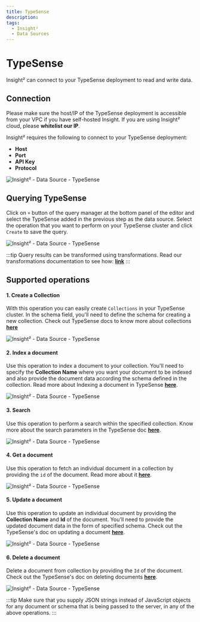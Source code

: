 ```yaml
---
title: TypeSense
description: 
tags:
  - Insight²
  - Data Sources
---
```


# TypeSense
Insight² can connect to your TypeSense deployment to read and write data.

## Connection
Please make sure the host/IP of the TypeSense deployment is accessible from your VPC if you have self-hosted Insight. If you are using Insight² cloud, please **whitelist our IP**.

Insight² requires the following to connect to your TypeSense deployment:
- **Host**
- **Port**
- **API Key**
- **Protocol**



![Insight² - Data Source - TypeSense](/_images/insight2/datasource-reference/typesense/connect.png)


## Querying TypeSense

Click on `+` button of the query manager at the bottom panel of the editor and select the TypeSense added in the previous step as the data source.
Select the operation that you want to perform on your TypeSense cluster and click `Create` to save the query.



![Insight² - Data Source - TypeSense](/_images/insight2/datasource-reference/typesense/query.png)



:::tip
Query results can be transformed using transformations. Read our transformations documentation to see how: **[link](/docs/tutorial/transformations)**
:::

## Supported operations

#### 1. Create a Collection

With this operation you can easily create `Collections` in your TypeSense cluster. In the schema field, you'll need to define the schema for creating a new collection. Check out TypeSense docs to know more about collections **[here](https://typesense.org/docs/0.22.2/api/collections.html#create-a-collection)**



![Insight² - Data Source - TypeSense](/_images/insight2/datasource-reference/typesense/collection.png)



#### 2. Index a document

Use this operation to index a document to your collection. You'll need to specify the **Collection Name** where you want your document to be indexed and also provide the document data according the schema defined in the collection. Read more about Indexing a document in TypeSense **[here](
https://typesense.org/docs/0.22.2/api/documents.html#index-a-single-document)**.



![Insight² - Data Source - TypeSense](/_images/insight2/datasource-reference/typesense/index.png)



#### 3. Search

Use this operation to perform a search within the specified collection. Know more about the search parameters in the TypeSense doc **[here](https://typesense.org/docs/0.22.2/api/documents.html#search)**.



![Insight² - Data Source - TypeSense](/_images/insight2/datasource-reference/typesense/search.png)



#### 4. Get a document

Use this operation to fetch an individual document in a collection by providing the `id` of the document. Read more about it **[here](https://typesense.org/docs/0.22.2/api/documents.html#retrieve-a-document)**.



![Insight² - Data Source - TypeSense](/_images/insight2/datasource-reference/typesense/get.png)



#### 5. Update a document

Use this operation to update an individual document by providing the **Collection Name** and **Id** of the document. You'll need to provide the updated document data in the form of specified schema. Check out the TypeSense's doc on updating a document **[here](https://typesense.org/docs/0.22.2/api/documents.html#update-a-document)**.



![Insight² - Data Source - TypeSense](/_images/insight2/datasource-reference/typesense/update.png)



#### 6. Delete a document

Delete a document from collection by providing the `Id` of the document. Check out the TypeSense's doc on deleting documents **[here](https://typesense.org/docs/0.22.2/api/documents.html#delete-documents)**.



![Insight² - Data Source - TypeSense](/_images/insight2/datasource-reference/typesense/delete.png)



:::tip
Make sure that you supply JSON strings instead of JavaScript objects for any document or schema that is being passed to the server, in any of the above operations.
:::
